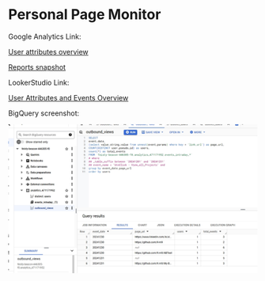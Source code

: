 # Personal Page Monitor

Google Analytics Link:

[User attributes overview](https://analytics.google.com/analytics/web/?sjid=9762710300820933398-NC&visit_id=638708622342618165-543960880&rd=1#/p471171952/reports/dashboard?params=_u..nav%3Dmaui&r=10096603969&ruid=user-demographics-overview,user,demographics&collectionId=10096641724)

[Reports snapshot](https://analytics.google.com/analytics/web/?sjid=9762710300820933398-NC&visit_id=638708622342618165-543960880&rd=1#/p471171952/reports/reportinghub?params=_u..nav%3Dmaui&collectionId=10096641724)

LookerStudio Link:

[User Attributes and Events Overview](https://lookerstudio.google.com/s/naPXzb4RBq8)


BigQuery screenshot:

![image-20241231095303223](https://github.com/K-m9/My-BI-Documents/blob/main/personal%20_page_monitor/BigQuery_screenshot.png)
